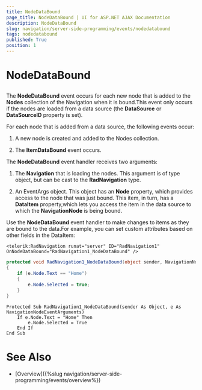 ```yaml
---
title: NodeDataBound
page_title: NodeDataBound | UI for ASP.NET AJAX Documentation
description: NodeDataBound
slug: navigation/server-side-programming/events/nodedatabound
tags: nodedatabound
published: True
position: 1
---
```


# NodeDataBound

## 

The **NodeDataBound** event occurs for each new node that is added to the **Nodes** collection of the Navigation when it is bound.This event only occurs if the nodes are loaded from a data source (the **DataSource** or **DataSourceID** property is set).

For each node that is added from a data source, the following events occur:

1. A new node is created and added to the Nodes collection.

1. The **ItemDataBound** event occurs.

The **NodeDataBound** event handler receives two arguments:

1. The **Navigation** that is loading the nodes. This argument is of type object, but can be cast to the **RadNavigation** type.

1. An EventArgs object. This object has an **Node** property, which provides access to the node that was just bound. This item, in turn, has a **DataItem** property,which lets you access the item in the data source to which the **NavigationNode** is being bound.

Use the **NodeDataBound** event handler to make changes to items as they are bound to the data.For example, you can set custom attributes based on other fields in the DataItem:

````ASPNET
<telerik:RadNavigation runat="server" ID="RadNavigation1" OnNodeDataBound="RadNavigation1_NodeDataBound" />
````

````C#
protected void RadNavigation1_NodeDataBound(object sender, NavigationNodeEventArguments e)
{
	if (e.Node.Text == "Home")
	{
		e.Node.Selected = true;
	}
}
````
````VB.NET
Protected Sub RadNavigation1_NodeDataBound(sender As Object, e As NavigationNodeEventArguments)
	If e.Node.Text = "Home" Then
		e.Node.Selected = True
	End If
End Sub
````


# See Also

 * [Overview]({%slug navigation/server-side-programming/events/overview%})
